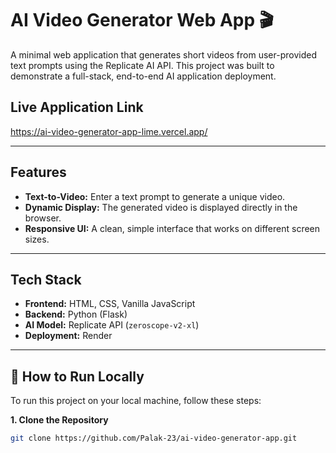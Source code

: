# AI Video Generator Web App 🎬

A minimal web application that generates short videos from user-provided text prompts using the Replicate AI API. This project was built to demonstrate a full-stack, end-to-end AI application deployment.

## Live Application Link
https://ai-video-generator-app-lime.vercel.app/

---

## Features

-   **Text-to-Video:** Enter a text prompt to generate a unique video.
-   **Dynamic Display:** The generated video is displayed directly in the browser.
-   **Responsive UI:** A clean, simple interface that works on different screen sizes.

---

## Tech Stack

-   **Frontend:** HTML, CSS, Vanilla JavaScript
-   **Backend:** Python (Flask)
-   **AI Model:** Replicate API (`zeroscope-v2-xl`)
-   **Deployment:** Render

---

## 🚀 How to Run Locally

To run this project on your local machine, follow these steps:

**1. Clone the Repository**
```bash
git clone https://github.com/Palak-23/ai-video-generator-app.git

